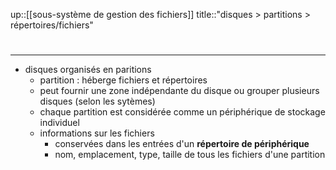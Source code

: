 up::[[sous-système de gestion des fichiers]]
title::"disques > partitions > répertoires/fichiers"
#

---

 - disques organisés en paritions
     - partition : héberge fichiers et répertoires
     - peut fournir une zone indépendante du disque ou grouper plusieurs disques (selon les sytèmes)
     - chaque partition est considérée comme un périphérique de stockage individuel
     - informations sur les fichiers 
         - conservées dans les entrées d'un **répertoire de périphérique**
         - nom, emplacement, type, taille de tous les fichiers d'une partition 